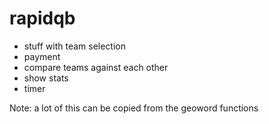# rapidqb

- stuff with team selection
- payment
- compare teams against each other
- show stats
- timer

Note: a lot of this can be copied from the geoword functions
